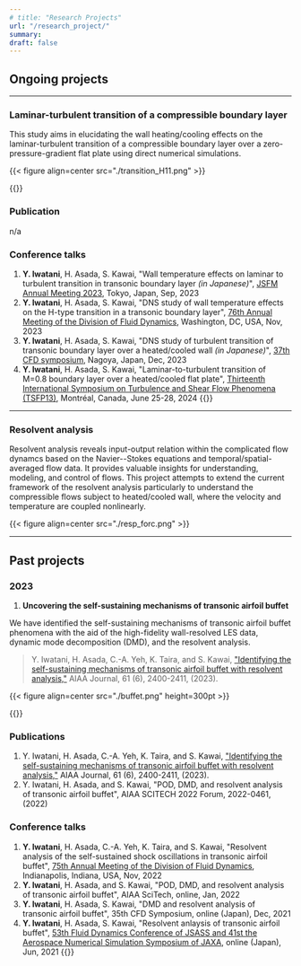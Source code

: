 ```yaml
---
# title: "Research Projects"
url: "/research_project/"
summary: 
draft: false
---
```


## Ongoing projects 
---
### Laminar-turbulent transition of a compressible boundary layer
This study aims in elucidating the wall heating/cooling effects on the laminar-turbulent transition of a compressible boundary layer over a zero-pressure-gradient flat plate using direct numerical simulations. 

{{< figure align=center src="./transition_H11.png" >}}

{{<accordion title="Publications & conference talks">}}
### Publication
n/a
### Conference talks
1. **Y. Iwatani**, H. Asada, S. Kawai, "Wall temperature effects on laminar to turbulent transition in transonic boundary layer  *(in Japanese)*", [JSFM Annual Meeting 2023](https://www2.nagare.or.jp/nenkai2023/), Tokyo, Japan, Sep, 2023
2. **Y. Iwatani**, H. Asada, S. Kawai, "DNS study of wall temperature effects on the H-type transition in a transonic boundary layer", [76th Annual Meeting of the Division of Fluid Dynamics](https://www.2023apsdfd.org/), Washington, DC, USA, Nov, 2023
3. **Y. Iwatani**, H. Asada, S. Kawai, "DNS study of turbulent transition of transonic boundary layer over a heated/cooled wall *(in Japanese)*", [37th CFD symposium](https://www2.nagare.or.jp/cfd/cfd37/), Nagoya, Japan, Dec, 2023
4. **Y. Iwatani**, H. Asada, S. Kawai, "Laminar-to-turbulent transition of M=0.8 boundary layer over a heated/cooled flat plate", [Thirteenth International Symposium on Turbulence and Shear Flow Phenomena (TSFP13)](https://www.tsfp13.org/index.html), Montréal, Canada, June 25-28, 2024
{{</accordion>}}

---
### Resolvent analysis 
Resolvent analysis reveals input-output relation within the complicated flow dynamcs based on the Navier--Stokes equations and temporal/spatial-averaged flow data.
It provides valuable insights for understanding, modeling, and control of flows.
This project attempts to extend the current framework of the resolvent analysis particularly to understand the compressible flows subject to heated/cooled wall, where the velocity and temperature are coupled nonlinearly.

{{< figure align=center src="./resp_forc.png" >}}

---
## Past projects

### 2023

1. **Uncovering the self-sustaining mechanisms of transonic airfoil buffet**

We have identified the self-sustaining mechanisms of transonic airfoil buffet phenomena with the aid of the high-fidelity wall-resolved LES data, dynamic mode decomposition (DMD), and the resolvent analysis.
> Y. Iwatani, H. Asada, C.-A. Yeh, K. Taira, and S. Kawai, ["Identifying the self-sustaining mechanisms of transonic airfoil buffet with resolvent analysis,"](https://arc.aiaa.org/doi/10.2514/1.J062294) AIAA Journal, 61 (6), 2400-2411, (2023).

{{< figure align=center src="./buffet.png" height=300pt >}}
<!-- We identify the self-sustaining mechanisms of transonic airfoil buffet phenomena with the aid of the resolvent analysis.  -->


{{<accordion title="Publications & conference talks">}}
### Publications
1. Y. Iwatani, H. Asada, C.-A. Yeh, K. Taira, and S. Kawai, ["Identifying the self-sustaining mechanisms of transonic airfoil buffet with resolvent analysis,"](https://arc.aiaa.org/doi/10.2514/1.J062294) AIAA Journal, 61 (6), 2400-2411, (2023).
2. Y. Iwatani, H. Asada, and S. Kawai, "POD, DMD, and resolvent analysis of transonic airfoil buffet", AIAA SCITECH 2022 Forum, 2022-0461, (2022)
### Conference talks
1. **Y. Iwatani**, H. Asada, C.-A. Yeh, K. Taira, and S. Kawai, "Resolvent analysis of the self-sustained shock oscillations in transonic airfoil buffet", [75th Annual Meeting of the Division of Fluid Dynamics](https://www.2022apsdfd.org/), Indianapolis, Indiana, USA, Nov, 2022
2. **Y. Iwatani**, H. Asada, and S. Kawai, "POD, DMD, and resolvent analysis of transonic airfoil buffet", AIAA SciTech, online, Jan, 2022
3. **Y. Iwatani**, H. Asada, S. Kawai, "DMD and resolvent analysis of transonic airfoil buffet", 35th CFD Symposium, online (Japan), Dec, 2021
4. **Y. Iwatani**, H. Asada, S. Kawai, "Resolvent anlaysis of transonic airfoil buffet", [53th Fluid Dynamics Conference of JSASS and 41st the Aerospace Numerical Simulation Symposium of JAXA](https://branch.jsass.or.jp/aerocom/ryu/ryu53/), online (Japan), Jun, 2021
{{</accordion>}}